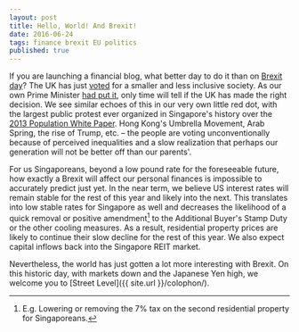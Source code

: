 ```yaml
---
layout: post
title: Hello, World! And Brexit!
date: 2016-06-24
tags: finance brexit EU politics
published: true
---
```

If you are launching a financial blog, what better day to do it than on [Brexit day](https://www.youtube.com/watch?v=nh0ac5HUpDU)? The UK has just [voted](http://www.bloomberg.com/graphics/2016-brexit-referendum/) for a smaller and less inclusive society. As our own Prime Minister [had put it](https://www.facebook.com/leehsienloong/posts/1142353405827364), only time will tell if the UK has made the right decision. We see similar echoes of this in our very own little red dot, with the largest public protest ever organized in Singapore's history over the [2013 Population White Paper](http://population.sg/whitepaper/). Hong Kong's Umbrella Movement, Arab Spring, the rise of Trump, etc. – the people are voting unconventionally because of perceived inequalities and a slow realization that perhaps our generation will not be better off than our parents'.

For us Singaporeans, beyond a low pound rate for the foreseeable future, how exactly a Brexit will affect our personal finances is impossible to accurately predict just yet. In the near term, we believe US interest rates will remain stable for the rest of this year and likely into the next. This translates into low stable rates for Singapore as well and decreases the likelihood of a quick removal or positive amendment[^n] to the Additional Buyer's Stamp Duty or the other cooling measures. As a result, residential property prices are likely to continue their slow decline for the rest of this year. We also expect capital inflows back into the Singapore REIT market.

Nevertheless, the world has just gotten a lot more interesting with Brexit. On this historic day, with markets down and the Japanese Yen high, we welcome you to [Street Level]({{ site.url }}/colophon/).

[^n]:E.g. Lowering or removing the 7% tax on the second residential property for Singaporeans.
